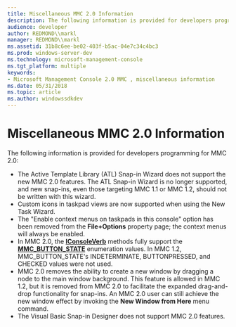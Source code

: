 ```yaml
---
title: Miscellaneous MMC 2.0 Information
description: The following information is provided for developers programming for MMC 2.0
audience: developer
author: REDMOND\\markl
manager: REDMOND\\markl
ms.assetid: 31b8c6ee-be02-403f-b5ac-04e7c34c4bc3
ms.prod: windows-server-dev
ms.technology: microsoft-management-console
ms.tgt_platform: multiple
keywords:
- Microsoft Management Console 2.0 MMC , miscellaneous information
ms.date: 05/31/2018
ms.topic: article
ms.author: windowssdkdev
---
```


# Miscellaneous MMC 2.0 Information

The following information is provided for developers programming for MMC 2.0:

-   The Active Template Library (ATL) Snap-in Wizard does not support the new MMC 2.0 features. The ATL Snap-in Wizard is no longer supported, and new snap-ins, even those targeting MMC 1.1 or MMC 1.2, should not be written with this wizard.
-   Custom icons in taskpad views are now supported when using the New Task Wizard.
-   The "Enable context menus on taskpads in this console" option has been removed from the **File+Options** property page; the context menus will always be enabled.
-   In MMC 2.0, the [**IConsoleVerb**](/windows/win32/Mmc/nn-mmc-iconsoleverb?branch=master) methods fully support the [**MMC\_BUTTON\_STATE**](/windows/win32/Mmc/ne-mmc-_mmc_button_state?branch=master) enumeration values. In MMC 1.2, MMC\_BUTTON\_STATE's INDETERMINATE, BUTTONPRESSED, and CHECKED values were not used.
-   MMC 2.0 removes the ability to create a new window by dragging a node to the main window background. This feature is allowed in MMC 1.2, but it is removed from MMC 2.0 to facilitate the expanded drag-and-drop functionality for snap-ins. An MMC 2.0 user can still achieve the new window effect by invoking the **New Window from Here** menu command.
-   The Visual Basic Snap-in Designer does not support MMC 2.0 features.

 

 




